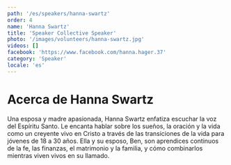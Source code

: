 ```yaml
---
path: '/es/speakers/hanna-swartz'
order: 4
name: 'Hanna Swartz'
title: 'Speaker Collective Speaker'
photo: '/images/volunteers/hanna-swartz.jpg'
videos: []
facebook: 'https://www.facebook.com/hanna.hager.37'
category: 'Speaker'
locale: 'es'
---
```


# Acerca de Hanna Swartz

Una esposa y madre apasionada, Hanna Swartz enfatiza escuchar la voz del Espíritu Santo. Le encanta hablar sobre los sueños, la oración y la vida como un creyente vivo en Cristo a través de las transiciones de la vida para jóvenes de 18 a 30 años. Ella y su esposo, Ben, son aprendices continuos de la fe, las finanzas, el matrimonio y la familia, y cómo combinarlos mientras viven vivos en su llamado.